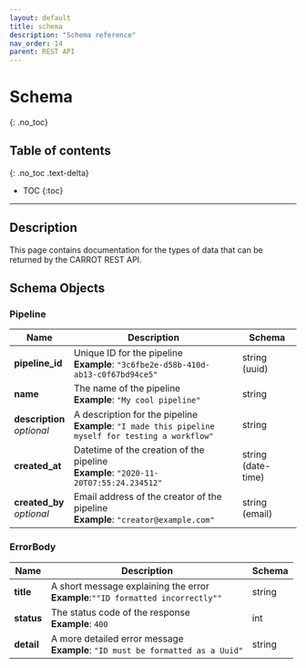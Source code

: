 ```yaml
---
layout: default
title: schema
description: "Schema reference"
nav_order: 14
parent: REST API
---
```


# Schema
{: .no_toc}

## Table of contents
{: .no_toc .text-delta}

* TOC
  {:toc}

---

## Description

This page contains documentation for the types of data that can be returned by the CARROT REST API.

## Schema Objects

### Pipeline

|Name|Description|Schema|
|---|---|---|
|**pipeline_id**|Unique ID for the pipeline <br>**Example**: `"3c6fbe2e-d58b-410d-ab13-c0f67bd94ce5"`|string (uuid)|
|**name**|The name of the pipeline <br>**Example**: `"My cool pipeline"`|string|
|**description** <br>*optional*|A description for the pipeline <br>**Example**: `"I made this pipeline myself for testing a workflow"`|string|
|**created_at**|Datetime of the creation of the pipeline <br>**Example**: `"2020-11-20T07:55:24.234512"`|string (date-time)|
|**created_by** <br>*optional*|Email address of the creator of the pipeline <br>**Example**: `"creator@example.com"`|string (email)|

### ErrorBody

|Name|Description|Schema|
|---|---|---|
|**title**|A short message explaining the error <br>**Example**:`""ID formatted incorrectly""`|string|
|**status**|The status code of the response <br>**Example**: `400`|int|
|**detail**|A more detailed error message <br>**Example**: `"ID must be formatted as a Uuid"`|string|

